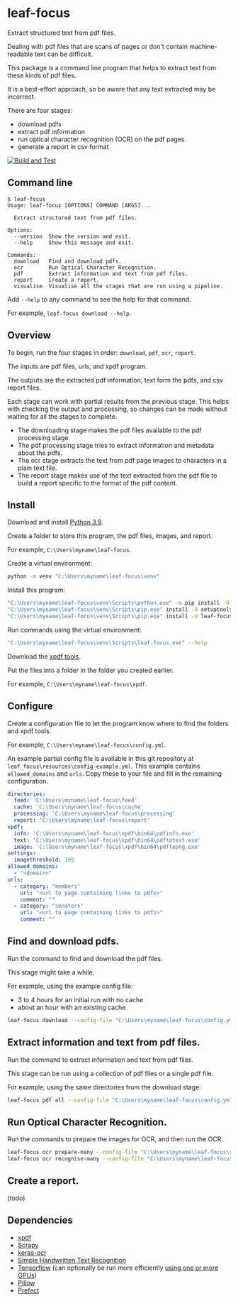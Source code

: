 # leaf-focus

Extract structured text from pdf files.

Dealing with pdf files that are scans of pages or don't contain machine-readable text can be difficult.

This package is a command line program that helps to extract text from these kinds of pdf files.

It is a best-effort approach, so be aware that any text extracted may be incorrect.

There are four stages:

- download pdfs
- extract pdf information
- run optical character recognition (OCR) on the pdf pages
- generate a report in csv format


[![Build and Test](https://github.com/cofiem/leaf-focus/actions/workflows/build-test.yml/badge.svg)](https://github.com/cofiem/leaf-focus/actions/workflows/build-test.yml)


## Command line

```
$ leaf-focus
Usage: leaf-focus [OPTIONS] COMMAND [ARGS]...

  Extract structured text from pdf files.

Options:
  --version  Show the version and exit.
  --help     Show this message and exit.

Commands:
  download   Find and download pdfs.
  ocr        Run Optical Character Recognition.
  pdf        Extract information and text from pdf files.
  report     Create a report.
  visualise  Visualise all the stages that are run using a pipeline.
```

Add `--help` to any command to see the help for that command.

For example, `leaf-focus download --help`.


## Overview

To begin, run the four stages in order: `download`, `pdf`, `ocr`, `report`.

The inputs are pdf files, urls, and xpdf program.

The outputs are the extracted pdf information, text form the pdfs, and csv report files.

Each stage can work with partial results from the previous stage.
This helps with checking the output and processing, so changes can be made without waiting for all the stages
to complete.

- The downloading stage makes the pdf files available to the pdf processing stage.
- The pdf processing stage tries to extract information and metadata about the pdfs.
- The ocr stage extracts the text from pdf page images to characters in a plain text file.
- The report stage makes use of the text extracted from the pdf file to build a report specific to the 
  format of the pdf content.


## Install

Download and install [Python 3.9](https://www.python.org/downloads/).

Create a folder to store this program, the pdf files, images, and report.

For example, `C:\Users\myname\leaf-focus`.

Create a virtual environment: 

```bash
python -m venv "C:\Users\myname\leaf-focus\venv"
```

Install this program:

```bash
"C:\Users\myname\leaf-focus\venv\Scripts\python.exe" -m pip install -U pip
"C:\Users\myname\leaf-focus\venv\Scripts\pip.exe" install -U setuptools wheel
"C:\Users\myname\leaf-focus\venv\Scripts\pip.exe" install -U leaf-focus
```

Run commands using the virtual environment:

```bash
"C:\Users\myname\leaf-focus\venv\Scripts\leaf-focus.exe" --help
```

Download the [xpdf tools](https://www.xpdfreader.com/download.html).

Put the files into a folder in the folder you created earlier.

For example, `C:\Users\myname\leaf-focus\xpdf`.


## Configure

Create a configuration file to let the program know where to find the folders
and xpdf tools.

For example, `C:\Users\myname\leaf-focus\config.yml`.

An example partial config file is available in this git repository at `leaf_focus\resources\config-example.yml`.
This example contains `allowed_domains` and `urls`.
Copy these to your file and fill in the remaining configuration.

```yaml
directories:
  feed: 'C:\Users\myname\leaf-focus\feed'
  cache: 'C:\Users\myname\leaf-focus\cache'
  processing: 'C:\Users\myname\leaf-focus\processing'
  report: 'C:\Users\myname\leaf-focus\report'
xpdf:
  info: 'C:\Users\myname\leaf-focus\xpdf\bin64\pdfinfo.exe'
  text: 'C:\Users\myname\leaf-focus\xpdf\bin64\pdftotext.exe'
  image: 'C:\Users\myname\leaf-focus\xpdf\bin64\pdftopng.exe'
settings:
  imagethreshold: 190
allowed_domains:
  - "<domain>"
urls:
  - category: "members"
    url: "<url to page containing links to pdfs>"
    comment: ""
  - category: "senators"
    url: "<url to page containing links to pdfs>"
    comment: ""
```


## Find and download pdfs.

Run the command to find and download the pdf files.

This stage might take a while.

For example, using the example config file:

- 3 to 4 hours for an initial run with no cache
- about an hour with an existing cache

```bash
leaf-focus download --config-file "C:\Users\myname\leaf-focus\config.yml"
```


## Extract information and text from pdf files.

Run the command to extract information and text from pdf files.

This stage can be run using a collection of pdf files or a single pdf file.

For example, using the same directories from the download stage:

```bash
leaf-focus pdf all --config-file "C:\Users\myname\leaf-focus\config.yml"

```


## Run Optical Character Recognition.

Run the commands to prepare the images for OCR, and then run the OCR.

```bash
leaf-focus ocr prepare-many --config-file "C:\Users\myname\leaf-focus\config.yml"
leaf-focus ocr recognise-many --config-file "C:\Users\myname\leaf-focus\config.yml"
```


## Create a report.

(todo)


## Dependencies

- [xpdf](https://www.xpdfreader.com/download.html)
- [Scrapy](https://docs.scrapy.org/en/latest/index.html)
- [keras-ocr](https://github.com/faustomorales/keras-ocr)
- [Simple Handwritten Text Recognition](https://github.com/githubharald/SimpleHTR)
- [Tensorflow](https://www.tensorflow.org) (can optionally be run more efficiently [using one or more GPUs](https://www.tensorflow.org/install/source_windows#gpu))
- [Pillow](https://python-pillow.org/)
- [Prefect](https://docs.prefect.io/)
